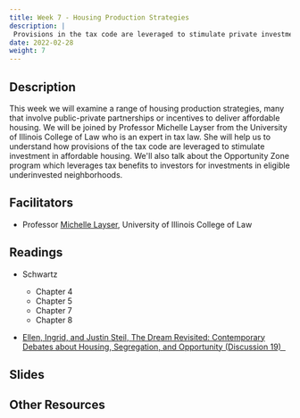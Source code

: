 ```yaml
---
title: Week 7 - Housing Production Strategies
description: |
 Provisions in the tax code are leveraged to stimulate private investment in housing. Where do these investments go? Who benefits?
date: 2022-02-28
weight: 7
---
```

## Description

This week we will examine a range of housing production strategies, many that involve public-private partnerships or incentives to deliver affordable housing. We will be joined by Professor Michelle Layser from the University of Illinois College of Law who is an expert in tax law. She will help us to understand how provisions of the tax code are leveraged to stimulate investment in affordable housing. We'll also talk about the Opportunity Zone program which leverages tax benefits to investors for investments in eligible underinvested neighborhoods.

## Facilitators

* Professor [Michelle Layser](https://law.illinois.edu/faculty-research/faculty-profiles/michelle-d-layser/), University of Illinois College of Law

## Readings

* Schwartz
  - Chapter 4
  - Chapter 5
  - Chapter 7
  - Chapter 8

* [Ellen, Ingrid, and Justin Steil, The Dream Revisited: Contemporary Debates about Housing, Segregation, and Opportunity (Discussion 19) &nbsp;<i class="fas fa-cloud-download-alt"></i>](https://uofi.box.com/s/jkd0keylc7dh99im5jy0donl12i0zue0)

## Slides
## Other Resources
